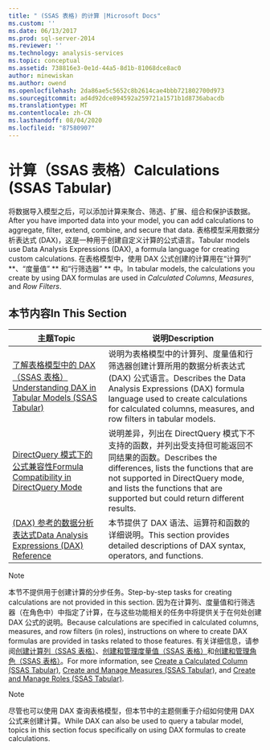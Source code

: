 ```yaml
---
title: " (SSAS 表格) 的计算 |Microsoft Docs"
ms.custom: ''
ms.date: 06/13/2017
ms.prod: sql-server-2014
ms.reviewer: ''
ms.technology: analysis-services
ms.topic: conceptual
ms.assetid: 738816e3-0e1d-44a5-8d1b-81068dce8ac0
author: minewiskan
ms.author: owend
ms.openlocfilehash: 2da86ae5c5652c8b2614cae4bbb721802700d973
ms.sourcegitcommit: ad4d92dce894592a259721a1571b1d8736abacdb
ms.translationtype: MT
ms.contentlocale: zh-CN
ms.lasthandoff: 08/04/2020
ms.locfileid: "87580907"
---
```

# <a name="calculations-ssas-tabular"></a><span data-ttu-id="1fb80-102">计算（SSAS 表格）</span><span class="sxs-lookup"><span data-stu-id="1fb80-102">Calculations (SSAS Tabular)</span></span>
  <span data-ttu-id="1fb80-103">将数据导入模型之后，可以添加计算来聚合、筛选、扩展、组合和保护该数据。</span><span class="sxs-lookup"><span data-stu-id="1fb80-103">After you have imported data into your model, you can add calculations to aggregate, filter, extend, combine, and secure that data.</span></span> <span data-ttu-id="1fb80-104">表格模型采用数据分析表达式 (DAX)，这是一种用于创建自定义计算的公式语言。</span><span class="sxs-lookup"><span data-stu-id="1fb80-104">Tabular models use Data Analysis Expressions (DAX), a formula language for creating custom calculations.</span></span> <span data-ttu-id="1fb80-105">在表格模型中，使用 DAX 公式创建的计算用在“计算列” \*\*、“度量值” \*\* 和“行筛选器” \*\* 中。</span><span class="sxs-lookup"><span data-stu-id="1fb80-105">In tabular models, the calculations you create by using DAX formulas are used in *Calculated Columns*, *Measures*, and *Row Filters*.</span></span>  
  
## <a name="in-this-section"></a><span data-ttu-id="1fb80-106">本节内容</span><span class="sxs-lookup"><span data-stu-id="1fb80-106">In This Section</span></span>  
  
|<span data-ttu-id="1fb80-107">主题</span><span class="sxs-lookup"><span data-stu-id="1fb80-107">Topic</span></span>|<span data-ttu-id="1fb80-108">说明</span><span class="sxs-lookup"><span data-stu-id="1fb80-108">Description</span></span>|  
|-----------|-----------------|  
|[<span data-ttu-id="1fb80-109">了解表格模型中的 DAX（SSAS 表格）</span><span class="sxs-lookup"><span data-stu-id="1fb80-109">Understanding DAX in Tabular Models &#40;SSAS Tabular&#41;</span></span>](understanding-dax-in-tabular-models-ssas-tabular.md)|<span data-ttu-id="1fb80-110">说明为表格模型中的计算列、度量值和行筛选器创建计算所用的数据分析表达式 (DAX) 公式语言。</span><span class="sxs-lookup"><span data-stu-id="1fb80-110">Describes the Data Analysis Expressions (DAX) formula language used to create calculations for calculated columns, measures, and row filters in tabular models.</span></span>|  
|[<span data-ttu-id="1fb80-111">DirectQuery 模式下的公式兼容性</span><span class="sxs-lookup"><span data-stu-id="1fb80-111">Formula Compatibility in DirectQuery Mode</span></span>](../dax-formula-compatibility-in-directquery-mode-ssas-2014.md)|<span data-ttu-id="1fb80-112">说明差异，列出在 DirectQuery 模式下不支持的函数，并列出受支持但可能返回不同结果的函数。</span><span class="sxs-lookup"><span data-stu-id="1fb80-112">Describes the differences, lists the functions that are not supported in DirectQuery mode, and lists the functions that are supported but could return different results.</span></span>|  
|[<span data-ttu-id="1fb80-113">&#40;DAX&#41; 参考的数据分析表达式</span><span class="sxs-lookup"><span data-stu-id="1fb80-113">Data Analysis Expressions &#40;DAX&#41; Reference</span></span>](/dax/data-analysis-expressions-dax-reference)|<span data-ttu-id="1fb80-114">本节提供了 DAX 语法、运算符和函数的详细说明。</span><span class="sxs-lookup"><span data-stu-id="1fb80-114">This section provides detailed descriptions of DAX syntax, operators, and functions.</span></span>|  
  
> [!NOTE]  
>  <span data-ttu-id="1fb80-115">本节不提供用于创建计算的分步任务。</span><span class="sxs-lookup"><span data-stu-id="1fb80-115">Step-by-step tasks for creating calculations are not provided in this section.</span></span> <span data-ttu-id="1fb80-116">因为在计算列、度量值和行筛选器（在角色中）中指定了计算，在与这些功能相关的任务中将提供关于在何处创建 DAX 公式的说明。</span><span class="sxs-lookup"><span data-stu-id="1fb80-116">Because calculations are specified in calculated columns, measures, and row filters (in roles), instructions on where to create DAX formulas are provided in tasks related to those features.</span></span> <span data-ttu-id="1fb80-117">有关详细信息，请参阅[创建计算列（SSAS 表格）](ssas-calculated-columns-create-a-calculated-column.md)、[创建和管理度量值（SSAS 表格）](measures-ssas-tabular.md)和[创建和管理角色（SSAS 表格）](roles-ssas-tabular.md)。</span><span class="sxs-lookup"><span data-stu-id="1fb80-117">For more information, see [Create a Calculated Column &#40;SSAS Tabular&#41;](ssas-calculated-columns-create-a-calculated-column.md), [Create and Manage Measures &#40;SSAS Tabular&#41;](measures-ssas-tabular.md), and [Create and Manage Roles &#40;SSAS Tabular&#41;](roles-ssas-tabular.md).</span></span>  
  
> [!NOTE]  
>  <span data-ttu-id="1fb80-118">尽管也可以使用 DAX 查询表格模型，但本节中的主题侧重于介绍如何使用 DAX 公式来创建计算。</span><span class="sxs-lookup"><span data-stu-id="1fb80-118">While DAX can also be used to query a tabular model, topics in this section focus specifically on using DAX formulas to create calculations.</span></span>  
  
  
